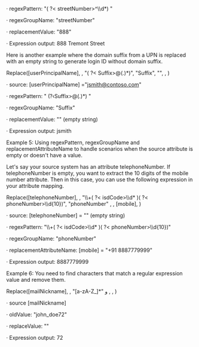 · regexPattern: "( ?< streetNumber>^\\\\d\*) "

· regexGroupName: "streetNumber"

· replacementValue: "888"

· Expression output: 888 Tremont Street

Here is another example where the domain suffix from a UPN is replaced with an empty string to generate login ID without domain suffix.

Replace([userPrincipalName], , "( ?< Suffix>@(.)\*)", "Suffix", "", , )

· source: [userPrincipalName] ="jsmith@contoso.com"

· regexPattern: " (?‹Suffix>@(.)\*) "

· regexGroupName: "Suffix"

· replacementValue: "" (empty string)

· Expression output: jsmith

Example 5: Using regexPattern, regexGroupName and replacementAttributeName to handle scenarios when the source attribute is empty or doesn't have a value.

Let's say your source system has an attribute telephoneNumber. If telephoneNumber is empty, you want to extract the 10 digits of the mobile number attribute. Then in this case, you can use the following expression in your attribute mapping.

Replace([telephoneNumber], , "\\\\+( ?< isdCode>\\\\d\* )( ?< phoneNumber>\\\\d{10})", "phoneNumber" , , [mobile], )

· source: [telephoneNumber] = "" (empty string)

· regexPattern: "\\\\+( ?< isdCode>\\\\d\* )( ?< phoneNumber>\\\\d{10})"

· regexGroupName: "phoneNumber"

· replacementAttributeName: [mobile] = "+91 8887779999"

· Expression output: 8887779999

Example 6: You need to find characters that match a regular expression value and remove them.

Replace([mailNickname], , "[a-zA-Z\_]\*" و , , )

· source [mailNickname]

· oldValue: "john\_doe72"

· replaceValue: ""

· Expression output: 72
